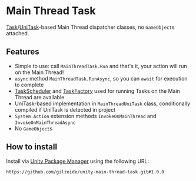 # Main Thread Task
[Task](https://docs.microsoft.com/en-us/dotnet/api/system.threading.tasks.task)/[UniTask](https://github.com/Cysharp/UniTask)-based
Main Thread dispatcher classes, no `GameObject`s attached.


## Features
- Simple to use: call `MainThreadTask.Run` and that's it, your action will run on the Main Thread!
- `async` method `MainThreadTask.RunAsync`, so you can `await` for execution to complete
- [TaskScheduler](https://docs.microsoft.com/en-us/dotnet/api/system.threading.tasks.taskscheduler)
  and [TaskFactory](https://docs.microsoft.com/en-us/dotnet/api/system.threading.tasks.taskfactory)
  used for running Tasks on the Main Thread are available
- UniTask-based implementation in `MainThreadUniTask` class, conditionally compiled if UniTask is
  detected in project
- `System.Action` extension methods `InvokeOnMainThread` and `InvokeOnMainThreadAsync`
- No `GameObject`s


## How to install
Install via [Unity Package Manager](https://docs.unity3d.com/Manual/upm-ui-giturl.html)
using the following URL:

```
https://github.com/gilzoide/unity-main-thread-task.git#1.0.0
```